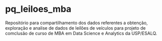 # pq_leiloes_mba
Repositório para compartilhamento dos dados referentes a obtenção, exploração e analise de dados de leilões de veículos para projeto de comclusão de curso de MBA em Data Science e Analytics da USP/ESALQ.
